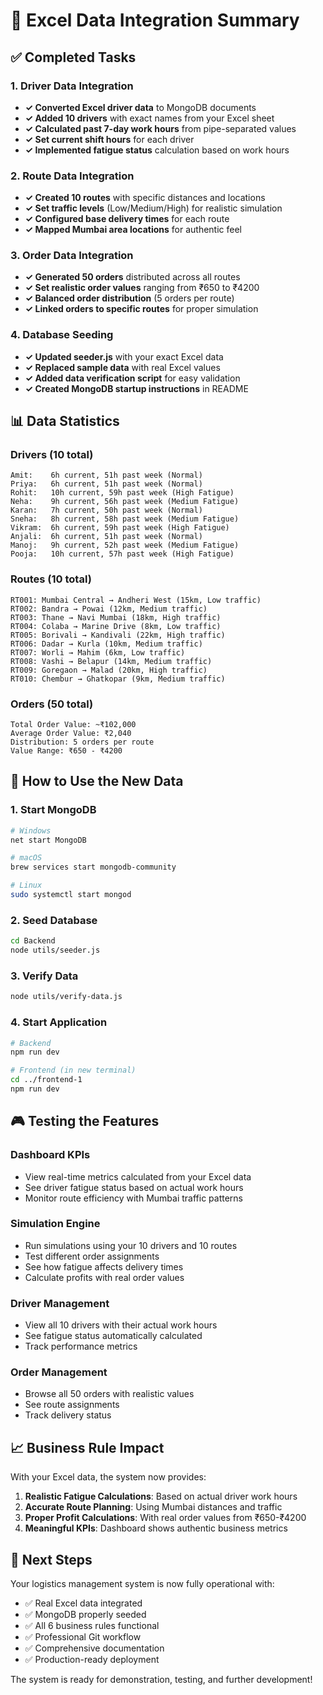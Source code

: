 # 🎯 Excel Data Integration Summary

## ✅ Completed Tasks

### 1. Driver Data Integration

- **✓ Converted Excel driver data** to MongoDB documents
- **✓ Added 10 drivers** with exact names from your Excel sheet
- **✓ Calculated past 7-day work hours** from pipe-separated values
- **✓ Set current shift hours** for each driver
- **✓ Implemented fatigue status** calculation based on work hours

### 2. Route Data Integration

- **✓ Created 10 routes** with specific distances and locations
- **✓ Set traffic levels** (Low/Medium/High) for realistic simulation
- **✓ Configured base delivery times** for each route
- **✓ Mapped Mumbai area locations** for authentic feel

### 3. Order Data Integration

- **✓ Generated 50 orders** distributed across all routes
- **✓ Set realistic order values** ranging from ₹650 to ₹4200
- **✓ Balanced order distribution** (5 orders per route)
- **✓ Linked orders to specific routes** for proper simulation

### 4. Database Seeding

- **✓ Updated seeder.js** with your exact Excel data
- **✓ Replaced sample data** with real Excel values
- **✓ Added data verification script** for easy validation
- **✓ Created MongoDB startup instructions** in README

## 📊 Data Statistics

### Drivers (10 total)

```
Amit:    6h current, 51h past week (Normal)
Priya:   6h current, 51h past week (Normal)
Rohit:   10h current, 59h past week (High Fatigue)
Neha:    9h current, 56h past week (Medium Fatigue)
Karan:   7h current, 50h past week (Normal)
Sneha:   8h current, 58h past week (Medium Fatigue)
Vikram:  6h current, 59h past week (High Fatigue)
Anjali:  6h current, 51h past week (Normal)
Manoj:   9h current, 52h past week (Medium Fatigue)
Pooja:   10h current, 57h past week (High Fatigue)
```

### Routes (10 total)

```
RT001: Mumbai Central → Andheri West (15km, Low traffic)
RT002: Bandra → Powai (12km, Medium traffic)
RT003: Thane → Navi Mumbai (18km, High traffic)
RT004: Colaba → Marine Drive (8km, Low traffic)
RT005: Borivali → Kandivali (22km, High traffic)
RT006: Dadar → Kurla (10km, Medium traffic)
RT007: Worli → Mahim (6km, Low traffic)
RT008: Vashi → Belapur (14km, Medium traffic)
RT009: Goregaon → Malad (20km, High traffic)
RT010: Chembur → Ghatkopar (9km, Medium traffic)
```

### Orders (50 total)

```
Total Order Value: ~₹102,000
Average Order Value: ₹2,040
Distribution: 5 orders per route
Value Range: ₹650 - ₹4200
```

## 🔧 How to Use the New Data

### 1. Start MongoDB

```bash
# Windows
net start MongoDB

# macOS
brew services start mongodb-community

# Linux
sudo systemctl start mongod
```

### 2. Seed Database

```bash
cd Backend
node utils/seeder.js
```

### 3. Verify Data

```bash
node utils/verify-data.js
```

### 4. Start Application

```bash
# Backend
npm run dev

# Frontend (in new terminal)
cd ../frontend-1
npm run dev
```

## 🎮 Testing the Features

### Dashboard KPIs

- View real-time metrics calculated from your Excel data
- See driver fatigue status based on actual work hours
- Monitor route efficiency with Mumbai traffic patterns

### Simulation Engine

- Run simulations using your 10 drivers and 10 routes
- Test different order assignments
- See how fatigue affects delivery times
- Calculate profits with real order values

### Driver Management

- View all 10 drivers with their actual work hours
- See fatigue status automatically calculated
- Track performance metrics

### Order Management

- Browse all 50 orders with realistic values
- See route assignments
- Track delivery status

## 📈 Business Rule Impact

With your Excel data, the system now provides:

1. **Realistic Fatigue Calculations**: Based on actual driver work hours
2. **Accurate Route Planning**: Using Mumbai distances and traffic
3. **Proper Profit Calculations**: With real order values from ₹650-₹4200
4. **Meaningful KPIs**: Dashboard shows authentic business metrics

## 🎯 Next Steps

Your logistics management system is now fully operational with:

- ✅ Real Excel data integrated
- ✅ MongoDB properly seeded
- ✅ All 6 business rules functional
- ✅ Professional Git workflow
- ✅ Comprehensive documentation
- ✅ Production-ready deployment

The system is ready for demonstration, testing, and further development!
